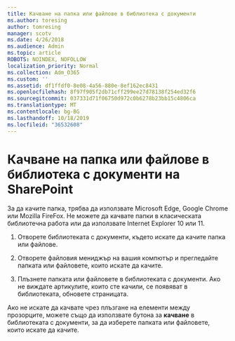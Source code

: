 ```yaml
---
title: Качване на папка или файлове в библиотека с документи
ms.author: toresing
author: tomresing
manager: scotv
ms.date: 4/26/2018
ms.audience: Admin
ms.topic: article
ROBOTS: NOINDEX, NOFOLLOW
localization_priority: Normal
ms.collection: Adm_O365
ms.custom: ''
ms.assetid: df1ffdf0-8e08-4a56-880e-8ef162ec8431
ms.openlocfilehash: 8f97f905f2db71cff299ee27d78138f254ed32f6
ms.sourcegitcommit: 037331d71f06750d972c0b6278b23bb15c4806ca
ms.translationtype: MT
ms.contentlocale: bg-BG
ms.lasthandoff: 10/18/2019
ms.locfileid: "36532608"
---
```

# <a name="upload-a-folder-or-files-to-a-sharepoint-document-library"></a>Качване на папка или файлове в библиотека с документи на SharePoint

За да качите папка, трябва да използвате Microsoft Edge, Google Chrome или Mozilla FireFox. Не можете да качвате папки в класическата библиотечна работа или да използвате Internet Explorer 10 или 11.
  
1. Отворете библиотеката с документи, където искате да качите папка или файлове.
    
2. Отворете файловия мениджър на вашия компютър и прегледайте папката или файловете, които искате да качите.
    
3. Плъзнете папката или файловете в библиотеката с документи. Ако не виждате артикулите, които сте качили, се появяват в библиотеката, обновете страницата. 
    
Ако не искате да качвате чрез плъзгане на елементи между прозорците, можете също да използвате бутона за **качване** в библиотеката с документи, за да изберете папката или файловете, които искате да качите. 
  

